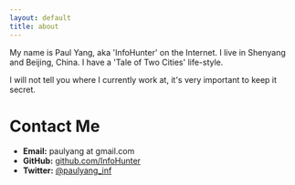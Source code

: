 ```yaml
---
layout: default
title: about
---
```


My name is Paul Yang, aka 'InfoHunter' on the Internet. I live in Shenyang and Beijing, China. I have a 'Tale of Two Cities' life-style.

I will not tell you where I currently work at, it's very important to keep it secret.

# Contact Me

* **Email:** paulyang at gmail.com
* **GitHub:** [github.com/InfoHunter](http://github.com/InfoHunter)
* **Twitter:** [@paulyang_inf](http://twitter.com/paulyang_inf)
